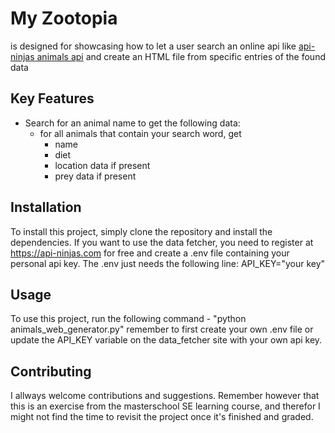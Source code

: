 # My Zootopia 
is designed for showcasing how to let a user
search an online api like
[api-ninjas animals api](https://api-ninjas.com/api/animals)
and create an HTML file from specific entries of the found data

## Key Features
* Search for an animal name to get the following data:
  * for all animals that contain your search word, get
    * name
    * diet
    * location data if present
    * prey data if present

## Installation

To install this project, simply clone the repository and install the dependencies.
If you want to use the data fetcher, you need to register at https://api-ninjas.com for free
and create a .env file containing your personal api key. The .env just needs the following line:
API_KEY="your key"

## Usage

To use this project, run the following command - "python animals_web_generator.py"
remember to first create your own .env file or update the API_KEY variable on the data_fetcher site
with your own api key.

## Contributing

I allways welcome contributions and suggestions. Remember however that this is an exercise
from the masterschool SE learning course, and therefor I might not find the time to revisit the project
once it's finished and graded.
